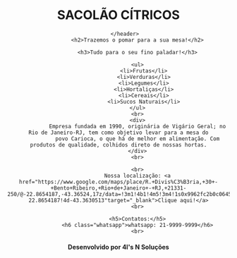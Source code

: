 <!DOCTYPE HTML>
<html>
	<lang="pt-br">
<head>
	<title>SACOLÃO CÍTRICOS</title>
		<link rel="stylesheet" href="Sacolão Cítricos.css"> 

<meta>
		<charset="utf-8">
</meta>

</head>

<body>
		<header class="header">
				<h1>SACOLÃO CÍTRICOS</h1>
					<!--<img src="pessoas felizes.png" alt="pessoas">-->
		
		
		</header>
				<h2>Trazemos o pomar para a sua mesa!</h2>
				
				<h3>Tudo para o seu fino paladar!</h3>
				
				<ul>
					<li>Frutas</li>
					<li>Verduras</li>
					<li>Legumes</li>
					<li>Hortaliças</li>
					<li>Cereais</li>
					<li>Sucos Naturais</li>
				</ul>
				<br>
				<div>
				Empresa fundada em 1990, originária de Vigário Geral; no Rio de Janeiro-RJ, tem como objetivo levar para a mesa do
				povo Carioca, o que há de melhor em alimentação. Com produtos de qualidade, colhidos direto de nossas hortas.
				</div>
				<br>
				
				<br>
				Nossa localização: <a href="https://www.google.com/maps/place/R.+Divis%C3%B3ria,+30+-+Bento+Ribeiro,+Rio+de+Janeiro+-+RJ,+21331-250/@-22.8654187,-43.36524,17z/data=!3m1!4b1!4m5!3m4!1s0x9962fc2b0c0645:0x6859cfb68a149793!8m2!3d-22.8654187!4d-43.3630513"target="_blank">Clique aqui!</a>
				<br>
				
				<h5>Contatos:</h5>
				<h6 class="whatsapp">whatsapp: 21-9999-9999</h6>
				<br>
				
				
				
		
					

	

</body>

<footer>
		<h4>Desenvolvido por 4l's N Soluções</h4>


</html>
